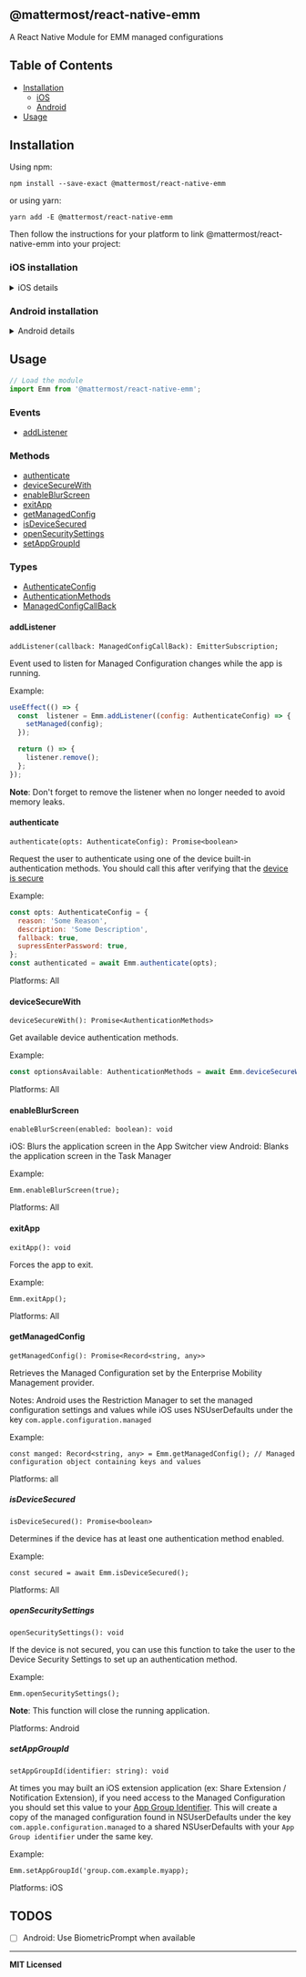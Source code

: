 ## @mattermost/react-native-emm

A React Native Module for EMM managed configurations

## Table of Contents

* [Installation](#installation)
  * [iOS](#ios-installation)
  * [Android](#android-installation)
* [Usage](#usage)

## Installation

Using npm:

```shell
npm install --save-exact @mattermost/react-native-emm
```

or using yarn:

```shell
yarn add -E @mattermost/react-native-emm
```

Then follow the instructions for your platform to link @mattermost/react-native-emm into your project:

### iOS installation
<details>
  <summary>iOS details</summary>

#### Standard Method

**React Native 0.60 and above**

Run `npx pod-install`. Linking is not required in React Native 0.60 and above.

**React Native 0.59 and below**

Run `react-native link @mattermost/react-native-emm` to link the react-native-emm library.

#### Using CocoaPods (required to enable caching)

Setup your Podfile like it is described in the [react-native documentation](https://facebook.github.io/react-native/docs/integration-with-existing-apps#configuring-cocoapods-dependencies). 

```diff
  pod 'Folly', :podspec => '../node_modules/react-native/third-party-podspecs/Folly.podspec'
+  `pod 'react-native-emm', :path => '../node_modules/@mattermost/react-native-emm/react-native-emm.podspec'`
end
```

</details>

### Android installation
<details>
  <summary>Android details</summary>

#### ** This library is only compatible with Android M (API level 23) or above"

**React Native 0.60 and above**
Linking is not required in React Native 0.60 and above.

**React Native 0.59 and below**
Run `react-native link @mattermost/react-native-emm` to link the react-native-emm library.

Or if you have trouble, make the following additions to the given files manually:

#### **android/settings.gradle**

```gradle
include ':mattermost.Emm'
project(':mattermost.Emm').projectDir = new File(rootProject.projectDir, '../node_modules/@mattermost/react-native-emm/android')
```

#### **android/app/build.gradle**

```diff
dependencies {
   ...
+   implementation project(':mattermost.Emm')
}
```

#### **android/gradle.properties**

```gradle.properties
android.useAndroidX=true
```

#### **MainApplication.java**

On top, where imports are:

```java
import com.mattermost.Emm.EmmPackage;
```

Add the `EmmPackage` class to your list of exported packages.

```diff
@Override
protected  List<ReactPackage> getPackages() {
  @SuppressWarnings("UnnecessaryLocalVariable")
  List<ReactPackage> packages = new  PackageList(this).getPackages();
  // Packages that cannot be autolinked yet can be added manually here, for ReactNativeEmmExample:
  // packages.add(new MyReactNativePackage());
+  packages.add(new EmmPackage());
  return packages;
}
```
**Configure your Android app to handle managed configurations**

Perform this steps manually as they are not handled by `Autolinking`.

#### **android/src/main/AndroidManifest.xml**

Enable `APP_RESTRICTIONS` in your Android manifest file

```diff
<application
  android:name=".MainApplication"
  android:label="@string/app_name"
  android:icon="@mipmap/ic_launcher"
  android:roundIcon="@mipmap/ic_launcher_round"
  android:allowBackup="false"
  android:theme="@style/AppTheme">
+  <meta-data  android:name="android.content.APP_RESTRICTIONS" android:resource="@xml/app_restrictions"  />
  <activity
    android:name=".MainActivity"
    ...
</application>
```

#### **android/src/main/res/xml/app_restriction.xml**

In this file you'll need to add **all** available managed configuration for the app ([see example](/example/android/src/main/res/xml/app_restriction.xml)). For more information check out [Android's guide: Set up managed configurations]([https://developer.android.com/work/managed-configurations](https://developer.android.com/work/managed-configurations))

```xml
<?xml version="1.0" encoding="utf-8"?>
<restrictions  xmlns:android="http://schemas.android.com/apk/res/android">
  <restriction
    android:key="YouManagedConfigKey"
    android:title="A title for your key"
    android:description="A description of what this key does"
    android:restrictionType="string"
    android:defaultValue="false"  />
</restrictions>
```
**Note:** In a production app, `android:title` and `android:description` should be drawn from a localized resource file.
</details>

## Usage

```javascript
// Load the module
import Emm from '@mattermost/react-native-emm';
```

### Events
* [addListener](#addlistener)

### Methods
* [authenticate](#authenticate)
* [deviceSecureWith](#devicesecurewith)
* [enableBlurScreen](#enableblurscreen)
* [exitApp](#exitapp)
* [getManagedConfig](#getmanagedconfig)
* [isDeviceSecured](#isdevicesecured)
* [openSecuritySettings](#opensecuritysettings)
* [setAppGroupId](#setappgroupid)

### Types
* [AuthenticateConfig](/types/authenticate.d.ts)
* [AuthenticationMethods](/types/authenticate.d.ts)
* [ManagedConfigCallBack](/types/events.d.ts)

#### addListener
`addListener(callback: ManagedConfigCallBack): EmitterSubscription;`

Event used to listen for Managed Configuration changes while the app is running.

Example:
```js
useEffect(() => {
  const  listener = Emm.addListener((config: AuthenticateConfig) => {
    setManaged(config);
  });

  return () => {
    listener.remove();
  };
});
```

**Note**: Don't forget to remove the listener when no longer needed to avoid memory leaks.

#### authenticate
`authenticate(opts: AuthenticateConfig): Promise<boolean>`

Request the user to authenticate using one of the device built-in authentication methods. You should call this after verifying that the [device is secure](#isdevicesecured)

Example:
```js
const opts: AuthenticateConfig = {
  reason: 'Some Reason',
  description: 'Some Description',
  fallback: true,
  supressEnterPassword: true,
};
const authenticated = await Emm.authenticate(opts);
```

Platforms: All

#### deviceSecureWith
`deviceSecureWith(): Promise<AuthenticationMethods>`

Get available device authentication methods.

Example:
```js
const optionsAvailable: AuthenticationMethods = await Emm.deviceSecureWith()
```

Platforms: All

#### enableBlurScreen
`enableBlurScreen(enabled: boolean): void`

iOS: Blurs the application screen in the App Switcher view
Android: Blanks the application screen in the Task Manager

Example:
```
Emm.enableBlurScreen(true);
```

Platforms: All

#### exitApp
`exitApp(): void`

Forces the app to exit. 

Example:
```
Emm.exitApp();
```
Platforms: All

#### getManagedConfig
`getManagedConfig(): Promise<Record<string, any>>`

Retrieves the Managed Configuration set by the Enterprise Mobility Management provider.

Notes:
Android uses the Restriction Manager to set the managed configuration settings and values while iOS uses NSUserDefaults under the key `com.apple.configuration.managed`

Example:
```
const manged: Record<string, any> = Emm.getManagedConfig(); // Managed configuration object containing keys and values
```

Platforms: all

##### isDeviceSecured
`isDeviceSecured(): Promise<boolean>`

Determines if the device has at least one authentication method enabled.

Example:
```
const secured = await Emm.isDeviceSecured();
```
Platforms: All

##### openSecuritySettings
`openSecuritySettings(): void`

If the device is not secured, you can use this function to take the user to the Device Security Settings to set up an authentication method.

Example:
```
Emm.openSecuritySettings();
```

**Note**: This function will close the running application.

Platforms: Android

##### setAppGroupId
`setAppGroupId(identifier: string): void`

At times you may built an iOS extension application (ex: Share Extension / Notification Extension), if you need access to the Managed Configuration you should set this value to your [App Group Identifier]([https://developer.apple.com/documentation/bundleresources/entitlements/com_apple_security_application-groups](https://developer.apple.com/documentation/bundleresources/entitlements/com_apple_security_application-groups)). This will create a copy of the managed configuration found in NSUserDefaults under the key `com.apple.configuration.managed` to a shared NSUserDefaults with your `App Group identifier` under the same key.

Example:
```
Emm.setAppGroupId('group.com.example.myapp);
```
Platforms: iOS


## TODOS

- [ ] Android: Use BiometricPrompt when available
---

**MIT Licensed**